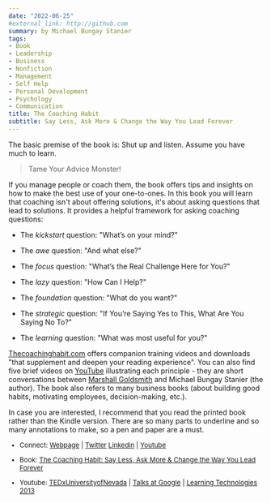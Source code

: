 ```yaml
---
date: "2022-06-25"
#external_link: http://github.com
summary: by Michael Bungay Stanier
tags:
- Book
- Leadership
- Business
- Nonfiction
- Management
- Self Help
- Personal Development
- Psychology
- Communication
title: The Coaching Habit
subtitle: Say Less, Ask More & Change the Way You Lead Forever
---
```


The basic premise of the book is: Shut up and listen. Assume you have much to learn.
> Tame Your Advice Monster!

If you manage people or coach them, the book offers tips and insights on how to make the best use of your one-to-ones. In this book you will learn that coaching isn't about offering solutions, it's about asking questions that lead to solutions.  It provides a helpful framework for asking coaching questions:

- The *kickstart* question: "What’s on your mind?"

- The *awe* question: "And what else?"

- The *focus* question: "What’s the Real Challenge Here for You?"

- The *lazy* question: "How Can I Help?"

- The *foundation* question: "What do you want?"

- The *strategic* question: "If You’re Saying Yes to This, What Are You Saying No To?"

- The *learning* question: "What was most useful for you?"

[Thecoachinghabit.com](https://go.mbs.works/tch-vault) offers companion training videos and downloads "that supplement and deepen your reading experience". You can also find five brief videos on [YouTube](https://www.youtube.com/playlist?list=PL68j6QKmutRmdlwx42dZzAXW0gbQzLMqK) illustrating each principle - they are short conversations between [Marshall Goldsmith](https://marshallgoldsmith.com/) and Michael Bungay Stanier (the author). The book also refers to many business books (about building good habits, motivating employees, decision-making, etc.).

In case you are interested, I recommend that you read the printed book rather than the Kindle version. There are so many parts to underline and so many annotations to make, so a pen and paper are a must.


<font size="2">

-   Connect: [Webpage](https://www.mbs.works/) \| [Twitter](https://twitter.com/mbs_works)
[Linkedin](https://www.linkedin.com/in/michaelbungaystanier/) \| [Youtube](https://www.youtube.com/channel/UCdFUOWjr4uI6T45zN1uJZ3Q)

-   Book: [The Coaching Habit: Say Less, Ask More & Change the Way You Lead Forever](https://www.amazon.com/Coaching-Habit-Less-Change-Forever/dp/0978440749) 

-   Youtube: 
[TEDxUniversityofNevada](https://www.youtube.com/watch?v=Kl0rmx7aa0w&t=2s) \| [Talks at Google](https://www.youtube.com/watch?v=9PFYnDGDJqw) \| [Learning Technologies 2013](https://www.youtube.com/watch?v=SBCwZu5kTqQ)



</font>


